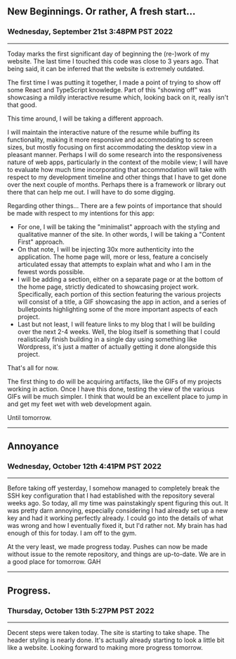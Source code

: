 ## New Beginnings. Or rather, A fresh start...

### Wednesday, September 21st 3:48PM PST 2022

---

Today marks the first significant day of beginning the (re-)work of my website. The last time I touched this code was close to 3 years ago. That being said, it can be inferred that the website is extremely outdated.

The first time I was putting it together, I made a point of trying to show off some React and TypeScript knowledge. Part of this "showing off" was showcasing a mildly interactive resume which, looking back on it, really isn't that good.

This time around, I will be taking a different approach.

I will maintain the interactive nature of the resume while buffing its functionality, making it more responsive and accommodating to screen sizes, but mostly focusing on first accommodating the desktop view in a pleasant manner. Perhaps I will do some research into the responsiveness nature of web apps, particularly in the context of the mobile view; I will have to evaluate how much time incorporating that accommodation will take with respect to my development timeline and other things that I have to get done over the next couple of months. Perhaps there is a framework or library out there that can help me out. I will have to do some digging.

Regarding other things... There are a few points of importance that should be made with respect to my intentions for this app:

- For one, I will be taking the "minimalist" approach with the styling and qualitative manner of the site. In other words, I will be taking a "Content First" approach.
- On that note, I will be injecting 30x more authenticity into the application. The home page will, more or less, feature a concisely articulated essay that attempts to explain what and who I am in the fewest words possible.
- I will be adding a section, either on a separate page or at the bottom of the home page, strictly dedicated to showcasing project work. Specifically, each portion of this section featuring the various projects will consist of a title, a GIF showcasing the app in action, and a series of bulletpoints highlighting some of the more important aspects of each project.
- Last but not least, I will feature links to my blog that I will be building over the next 2-4 weeks. Well, the blog itself is something that I could realistically finish building in a single day using something like Wordpress, it's just a matter of actually getting it done alongside this project.

That's all for now.

The first thing to do will be acquiring artifacts, like the GIFs of my projects working in action. Once I have this done, testing the view of the various GIFs will be much simpler. I think that would be an excellent place to jump in and get my feet wet with web development again.

Until tomorrow.

---
## Annoyance
### Wednesday, October 12th 4:41PM PST 2022
---

Before taking off yesterday, I somehow managed to completely break the SSH key configuration that I had established with the repository several weeks ago. So today, all my time was painstakingly spent figuring this out. It was pretty darn annoying, especially considering I had already set up a new key and had it working perfectly already. I could go into the details of what was wrong and how I eventually fixed it, but I'd rather not. My brain has had enough of this for today. I am off to the gym.

At the very least, we made progress today. Pushes can now be made without issue to the remote repository, and things are up-to-date. We are in a good place for tomorrow. GAH

---
## Progress.
### Thursday, October 13th 5:27PM PST 2022
---

Decent steps were taken today. The site is starting to take shape. The header styling is nearly done. It's actually already starting to look a little bit like a website. Looking forward to making more progress tomorrow.
